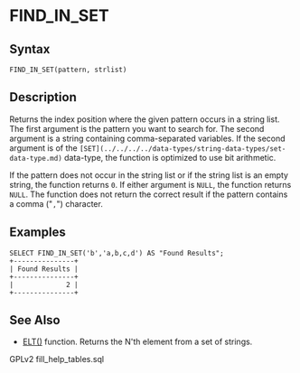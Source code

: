 
# FIND_IN_SET

## Syntax


```
FIND_IN_SET(pattern, strlist)
```

## Description


Returns the index position where the given pattern occurs in a string list. The first argument is the pattern you want to search for. The second argument is a string containing comma-separated variables. If the second argument is of the `[SET](../../../../data-types/string-data-types/set-data-type.md)` data-type, the function is optimized to use bit arithmetic.


If the pattern does not occur in the string list or if the string list is an empty string, the function returns `0`. If either argument is `NULL`, the function returns `NULL`. The function does not return the correct result if the pattern contains a comma ("`,`") character.


## Examples


```
SELECT FIND_IN_SET('b','a,b,c,d') AS "Found Results";
+---------------+
| Found Results |
+---------------+
|             2 |
+---------------+
```

## See Also


* [ELT()](elt.md) function. Returns the N'th element from a set of strings.


GPLv2 fill_help_tables.sql


